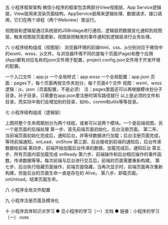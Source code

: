 五	小程序框架架构
微信小程序的框架包含两部分View视图层、App Service逻辑层，View层用来渲染页面结构，AppService层用来逻辑处理、数据请求、接口调用，它们在两个进程（两个Webview）里运行。

视图层和逻辑层通过系统层的JSBridage进行通信，逻辑层把数据变化通知到视图层，触发视图层页面更新，视图层把触发的事件通知到逻辑层进行业务处理。




六	小程序结构组成（视图层）
浏览器环境的前端html、css、js分别对应于微信中的wxml、wxss、js文件。与浏览器环境不同的是每个页面(Page)和整个应用(App)都有对应名称的json文件用于配置，project.config.json文件用于开发环境的配置。

一个入口文件：app.js
一个全局样式：app.wxss
一个全局配置：app.json
页面：pages下，每个页面再按文件夹划分，每个页面4个文件
视图：wxml，wxss
逻辑：js，json（页面配置，不是必须）
注：pages里面还可以再根据模块划分子目录，孙子目录，只需要在app.json里注册时填写路径就行
以上是必须的文件和目录，而实际中我们会增加别的目录，如lib，comm和utils等等目录。











七	小程序结构组成（逻辑层）






上图将整个生命周期划分为两个线程，或者可以说两个模块。一个是前端视图，另一个是页面的后端处理
第一步、首先前端页面初始化，后台注册页面。
第二布、当前端页面初始化完成后，通知后台，并等待数据进行加载；后台注册页面完成，等待前端通知。onLoad、onShow
第三部、后台接收到前端的通知后，后台传递数据给前端
第四步、前端开始加载后台传递的数据，加载完成后，通知后台
第五步、所有页面内容加载完成 onReady
第六步、前端操作和后台相应操作的事件函数，传递数据等等。每次前端与后台进行交互后，前端的页面需要重新构建。
第七步、后台执行隐藏页面操作，前端页面隐藏，当再次显示时，前端页面再次重新构建，但是后台的页面生命一直是存在的 Alive。
第八步、卸载页面。onUnload。结束页面生命。





八	小程序全局文件配置






九	小程序注册页面及模块化






十	小程序具体知识点学习
  ● 见小程序的学习（一）文档
  ● 链接：小程序的学习（一）.note
